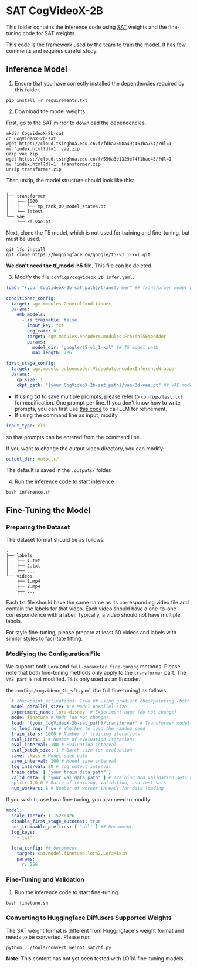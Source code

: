 # SAT CogVideoX-2B

This folder contains the inference code using [SAT](https://github.com/THUDM/SwissArmyTransformer) weights and the
fine-tuning code for SAT weights.

This code is the framework used by the team to train the model. It has few comments and requires careful study.

## Inference Model

1. Ensure that you have correctly installed the dependencies required by this folder.

```shell
pip install -r requirements.txt
```

2. Download the model weights

First, go to the SAT mirror to download the dependencies.

```shell
mkdir CogVideoX-2b-sat
cd CogVideoX-2b-sat
wget https://cloud.tsinghua.edu.cn/f/fdba7608a49c463ba754/?dl=1
mv 'index.html?dl=1' vae.zip
uzip vae.zip
wget https://cloud.tsinghua.edu.cn/f/556a3e1329e74f1bac45/?dl=1
mv 'index.html?dl=1' transformer.zip
unzip transformer.zip
```

Then unzip, the model structure should look like this:

```
.
├── transformer
│   ├── 1000
│   │   └── mp_rank_00_model_states.pt
│   └── latest
└── vae
    └── 3d-vae.pt
```

Next, clone the T5 model, which is not used for training and fine-tuning, but must be used.

```shell
git lfs install 
git clone https://huggingface.co/google/t5-v1_1-xxl.git
```

**We don't need the tf_model.h5** file. This file can be deleted.

3. Modify the file `configs/cogvideox_2b_infer.yaml`.

```yaml
load: "{your_CogVideoX-2b-sat_path}/transformer" ## Transformer model path

conditioner_config:
  target: sgm.modules.GeneralConditioner
  params:
    emb_models:
      - is_trainable: false
        input_key: txt
        ucg_rate: 0.1
        target: sgm.modules.encoders.modules.FrozenT5Embedder
        params:
          model_dir: "google/t5-v1_1-xxl" ## T5 model path
          max_length: 226

first_stage_config:
  target: sgm.models.autoencoder.VideoAutoencoderInferenceWrapper
  params:
    cp_size: 1
    ckpt_path: "{your_CogVideoX-2b-sat_path}/vae/3d-vae.pt" ## VAE model path
```

+ If using txt to save multiple prompts, please refer to `configs/test.txt` for modification. One prompt per line. If
  you don't know how to write prompts, you can first use [this code](../inference/convert_demo.py) to call LLM for
  refinement.
+ If using the command line as input, modify

```yaml
input_type: cli
```

so that prompts can be entered from the command line.

If you want to change the output video directory, you can modify:

```yaml
output_dir: outputs/
```

The default is saved in the `.outputs/` folder.

4. Run the inference code to start inference

```shell
bash inference.sh
```

## Fine-Tuning the Model

### Preparing the Dataset

The dataset format should be as follows:

```
.
├── labels
│   ├── 1.txt
│   ├── 2.txt
│   ├── ...
└── videos
    ├── 1.mp4
    ├── 2.mp4
    ├── ...
```

Each txt file should have the same name as its corresponding video file and contain the labels for that video. Each
video should have a one-to-one correspondence with a label. Typically, a video should not have multiple labels.

For style fine-tuning, please prepare at least 50 videos and labels with similar styles to facilitate fitting.

### Modifying the Configuration File

We support both `Lora` and `full-parameter fine-tuning` methods. Please note that both fine-tuning methods only apply to the `transformer` part. The `VAE part` is not modified. `T5` is only used as an Encoder.

the `configs/cogvideox_2b_sft.yaml` (for full fine-tuning) as follows.

```yaml
  # checkpoint_activations: True ## using gradient checkpointing (both checkpoint_activations in the configuration file need to be set to True)
  model_parallel_size: 1 # Model parallel size
  experiment_name: lora-disney  # Experiment name (do not change)
  mode: finetune # Mode (do not change)
  load: "{your_CogVideoX-2b-sat_path}/transformer" # Transformer model path
  no_load_rng: True # Whether to load the random seed
  train_iters: 1000 # Number of training iterations
  eval_iters: 1 # Number of evaluation iterations
  eval_interval: 100 # Evaluation interval
  eval_batch_size: 1 # Batch size for evaluation
  save: ckpts # Model save path
  save_interval: 100 # Model save interval
  log_interval: 20 # Log output interval
  train_data: [ "your train data path" ]
  valid_data: [ "your val data path" ] # Training and validation sets can be the same
  split: 1,0,0 # Ratio of training, validation, and test sets
  num_workers: 8 # Number of worker threads for data loading
```

If you wish to use Lora fine-tuning, you also need to modify:

```yaml
model:
  scale_factor: 1.15258426
  disable_first_stage_autocast: true
  not_trainable_prefixes: [ 'all' ] ## Uncomment
  log_keys:
    - txt'

  lora_config: ## Uncomment
    target: sat.model.finetune.lora2.LoraMixin
    params:
      r: 256
```

### Fine-Tuning and Validation

1. Run the inference code to start fine-tuning.

```shell
bash finetune.sh
```

### Converting to Huggingface Diffusers Supported Weights

The SAT weight format is different from Huggingface's weight format and needs to be converted. Please run:

```shell
python ../tools/convert_weight_sat2hf.py
```

**Note**: This content has not yet been tested with LORA fine-tuning models.